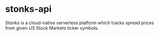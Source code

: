 # stonks-api
Stonks is a cloud-native serverless platform which tracks spread prices from given US Stock Markets ticker symbols.
